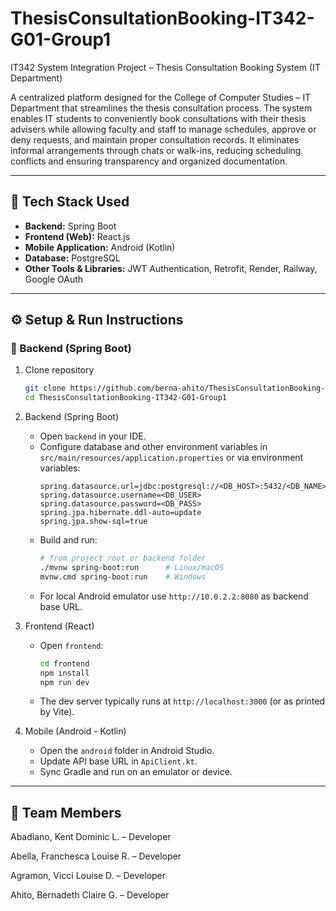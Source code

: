 # ThesisConsultationBooking-IT342-G01-Group1
IT342 System Integration Project – Thesis Consultation Booking System (IT Department)

A centralized platform designed for the College of Computer Studies – IT Department that streamlines the thesis consultation process. The system enables IT students to conveniently book consultations with their thesis advisers while allowing faculty and staff to manage schedules, approve or deny requests, and maintain proper consultation records. It eliminates informal arrangements through chats or walk-ins, reducing scheduling conflicts and ensuring transparency and organized documentation.

---

## 🧩 Tech Stack Used

- **Backend:** Spring Boot  
- **Frontend (Web):** React.js  
- **Mobile Application:** Android (Kotlin)  
- **Database:** PostgreSQL  
- **Other Tools & Libraries:** JWT Authentication, Retrofit, Render, Railway, Google OAuth

---

## ⚙️ Setup & Run Instructions

### 🔹 Backend (Spring Boot)
1. Clone repository
   ```bash
   git clone https://github.com/berna-ahito/ThesisConsultationBooking-IT342-G01-Group1.git
   cd ThesisConsultationBooking-IT342-G01-Group1
   ```

2. Backend (Spring Boot)
   - Open `backend` in your IDE.
   - Configure database and other environment variables in `src/main/resources/application.properties` or via environment variables:
     ```
     spring.datasource.url=jdbc:postgresql://<DB_HOST>:5432/<DB_NAME>
     spring.datasource.username=<DB_USER>
     spring.datasource.password=<DB_PASS>
     spring.jpa.hibernate.ddl-auto=update
     spring.jpa.show-sql=true
     ```
   - Build and run:
     ```bash
     # from project root or backend folder
     ./mvnw spring-boot:run      # Linux/macOS
     mvnw.cmd spring-boot:run    # Windows
     ```
   - For local Android emulator use `http://10.0.2.2:8080` as backend base URL.

3. Frontend (React)
   - Open `frontend`:
     ```bash
     cd frontend
     npm install
     npm run dev
     ```
   - The dev server typically runs at `http://localhost:3000` (or as printed by Vite).

4. Mobile (Android - Kotlin)
   - Open the `android` folder in Android Studio.
   - Update API base URL in `ApiClient.kt`.
   - Sync Gradle and run on an emulator or device.

---


## 👥 Team Members

Abadiano, Kent Dominic L. – Developer

Abella, Franchesca Louise R. – Developer

Agramon, Vicci Louise D. – Developer

Ahito, Bernadeth Claire G. – Developer
